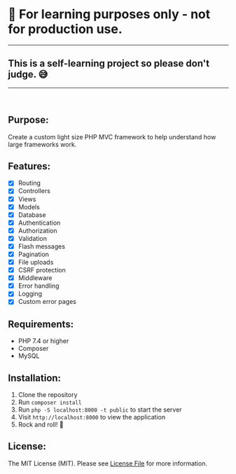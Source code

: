 # 🛑 For learning purposes only - not for production use.
<hr>

## This is a self-learning project so please don't judge. 😅
<hr>
<br>

## Purpose:
Create a custom light size PHP MVC framework to help understand how large frameworks work.

## Features:
- [x] Routing
- [x] Controllers
- [x] Views
- [x] Models
- [x] Database
- [x] Authentication
- [x] Authorization
- [x] Validation
- [x] Flash messages
- [x] Pagination
- [x] File uploads
- [x] CSRF protection
- [x] Middleware
- [x] Error handling
- [x] Logging
- [x] Custom error pages

## Requirements:
- PHP 7.4 or higher
- Composer
- MySQL

## Installation:
1. Clone the repository
2. Run `composer install`
3. Run `php -S localhost:8000 -t public` to start the server
4. Visit `http://localhost:8000` to view the application
5. Rock and roll! 🤘

## License:
The MIT License (MIT). Please see [License File](LICENSE.md) for more information.



